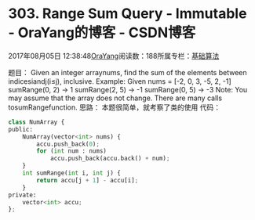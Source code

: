 
# 303. Range Sum Query - Immutable - OraYang的博客 - CSDN博客

2017年08月05日 12:38:48[OraYang](https://me.csdn.net/u010665216)阅读数：188所属专栏：[基础算法](https://blog.csdn.net/column/details/16604.html)



题目：
Given an integer arraynums, find the sum of the elements between indicesiandj(i≤j),
 inclusive.
Example:
Given nums = [-2, 0, 3, -5, 2, -1]
sumRange(0, 2) -> 1
sumRange(2, 5) -> -1
sumRange(0, 5) -> -3
Note:
You may assume that the array does not change.
There are many calls tosumRangefunction.
思路：
本题很简单，就考察了类的使用
代码：

```python
class NumArray {
public:
    NumArray(vector<int> nums) {
        accu.push_back(0);
        for (int num : nums)
            accu.push_back(accu.back() + num);
    }
    int sumRange(int i, int j) {
        return accu[j + 1] - accu[i];
    }
private:
    vector<int> accu;
};
```




